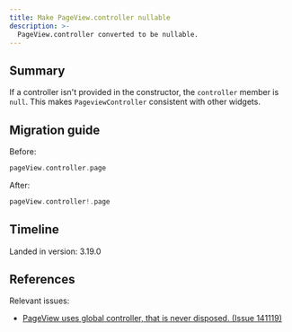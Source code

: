 ```yaml
---
title: Make PageView.controller nullable
description: >-
  PageView.controller converted to be nullable.
---
```


## Summary

If a controller isn't provided in the constructor, the `controller` member is `null`.
This makes `PageviewController` consistent with other widgets.

## Migration guide

Before:

```dart
pageView.controller.page
```

After:

```dart
pageView.controller!.page
```

## Timeline

Landed in version: 3.19.0

## References

Relevant issues:

* [PageView uses global controller, that is never disposed. (Issue 141119)][]

[PageView uses global controller, that is never disposed. (Issue 141119)]: {{site.repo.flutter}}/issues/141119
